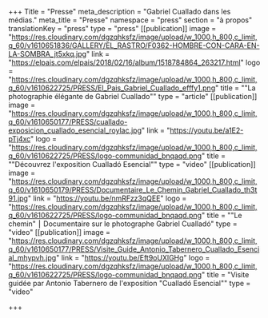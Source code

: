 +++
Title = "Presse"
meta_description = "Gabriel Cuallado dans les médias."
meta_title = "Presse"
namespace = "press"
section = "à propos"
translationKey = "press"
type = "press"
[[publication]]
image = "https://res.cloudinary.com/dgzqhksfz/image/upload/w_1000,h_800,c_limit,q_60/v1610651836/GALLERY/EL_RASTRO/F0362-HOMBRE-CON-CARA-EN-LA-SOMBRA_jt5xkq.jpg"
link = "https://elpais.com/elpais/2018/02/16/album/1518784864_263217.html"
logo = "https://res.cloudinary.com/dgzqhksfz/image/upload/w_1000,h_800,c_limit,q_60/v1610622725/PRESS/El_Pais_Gabriel_Cuallado_efffy1.png"
title = "\"La photographie élégante de Gabriel Cuallado\""
type = "article"
[[publication]]
image = "https://res.cloudinary.com/dgzqhksfz/image/upload/w_1000,h_800,c_limit,q_60/v1610650177/PRESS/cuallado-exposicion_cuallado_esencial_roylac.jpg"
link = "https://youtu.be/a1E2-pTj4xc"
logo = "https://res.cloudinary.com/dgzqhksfz/image/upload/w_1000,h_800,c_limit,q_60/v1610622725/PRESS/logo-communidad_bnqaqd.png"
title = "\"Découvrez l'exposition Cualladó Esencial\""
type = "video"
[[publication]]
image = "https://res.cloudinary.com/dgzqhksfz/image/upload/w_1000,h_800,c_limit,q_60/v1610650179/PRESS/Documentaire_Le_Chemin_Gabriel_Cuallado_th3t91.jpg"
link = "https://youtu.be/nmRFzz3qQEE"
logo = "https://res.cloudinary.com/dgzqhksfz/image/upload/w_1000,h_800,c_limit,q_60/v1610622725/PRESS/logo-communidad_bnqaqd.png"
title = "\"Le chemin\" ⎮ Documentaire sur le photographe Gabriel Cualladó"
type = "video"
[[publication]]
image = "https://res.cloudinary.com/dgzqhksfz/image/upload/w_1000,h_800,c_limit,q_60/v1610650177/PRESS/Visite_Guide_Antonio_Tabernero_Cuallado_Esencial_mhypvh.jpg"
link = "https://youtu.be/Eft9oUXlGHg"
logo = "https://res.cloudinary.com/dgzqhksfz/image/upload/w_1000,h_800,c_limit,q_60/v1610622725/PRESS/logo-communidad_bnqaqd.png"
title = "Visite guidée par Antonio Tabernero de l'exposition \"Cualladó Esencial\""
type = "video"

+++
